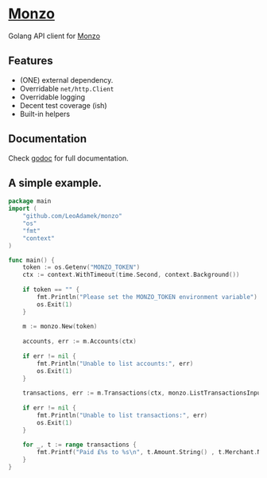 [Monzo](.)
=====

Golang API client for [Monzo][monzo]

Features
--------

* (ONE) external dependency.
* Overridable `net/http.Client`
* Overridable logging
* Decent test coverage (ish)
* Built-in helpers

Documentation
------------- 

Check [godoc][godoc] for full documentation.

## A simple example.

````go
package main
import (
    "github.com/LeoAdamek/monzo"
    "os"
    "fmt"
    "context"
)

func main() {
    token := os.Getenv("MONZO_TOKEN")
    ctx := context.WithTimeout(time.Second, context.Background())
    
    if token == "" {
        fmt.Println("Please set the MONZO_TOKEN environment variable")
        os.Exit(1)
    }
    
    m := monzo.New(token)
    
    accounts, err := m.Accounts(ctx)
    
    if err != nil {
        fmt.Println("Unable to list accounts:", err)
        os.Exit(1)
    }
    
    transactions, err := m.Transactions(ctx, monzo.ListTransactionsInput{AccountID: accounts[0].ID})
    
    if err != nil {
        fmt.Println("Unable to list transactions:", err)
        os.Exit(1)
    }
    
    for _, t := range transactions {
        fmt.Printf("Paid £%s to %s\n", t.Amount.String() , t.Merchant.Name)
    }
}
````


[monzo]: https://monzo.com/

[godoc]: https://godoc.org/LeoAdamek/monzo